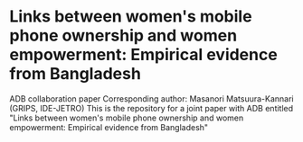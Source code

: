# Links between women's mobile phone ownership and women empowerment: Empirical evidence from Bangladesh
ADB collaboration paper
Corresponding author: Masanori Matsuura-Kannari (GRIPS, IDE-JETRO)
This is the repository for a joint paper with ADB entitled "Links between women's mobile phone ownership and women empowerment: Empirical evidence from Bangladesh"

